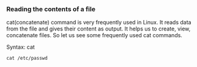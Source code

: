 ### Reading the contents of a file

cat(concatenate) command is very frequently used in Linux. It reads data from the file and gives their content as output. It helps us to create, view, concatenate files. So let us see some frequently used cat commands.

Syntax: cat <filename>

`cat /etc/passwd` 